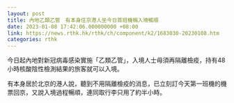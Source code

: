 ```yaml
---
layout: post
title: 內地乙類乙管　有本身住京港人坐今日首班機稱入境暢順
date: 2023-01-08 17:42:06.000000000 +08:00
link: https://news.rthk.hk/rthk/ch/component/k2/1683030-20230108.htm
categories: rthk
---
```


今日起內地對新冠病毒感染實施「乙類乙管」，入境人士毋須再隔離檢疫，持有48小時核酸陰性檢測結果的旅客就可以入境。

有本身居於北京的港人說，聽到不用隔離檢疫的消息，已立刻訂今天第一班機的機票回京，又說入境過程暢順，連同取行李只用了約半小時。
